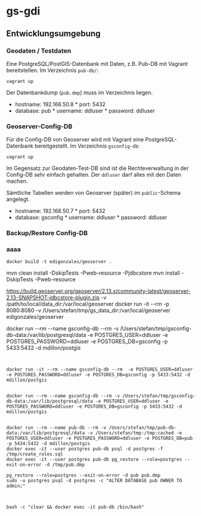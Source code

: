 # gs-gdi

## Entwicklungsumgebung

### Geodaten / Testdaten
Eine PostgreSQL/PostGIS-Datenbank mit Daten, z.B. Pub-DB mit Vagrant bereitstellen. Im Verzeichnis `pub-db/`:

```
vagrant up
```

Der Datenbankdump (`pub.dmp`) muss im Verzeichnis liegen.

* hostname: 192.168.50.8
* port: 5432
* database: pub
* username: ddluser
* password: ddluser

### Geoserver-Config-DB
Für die Config-DB von Geoserver wird mit Vagrant eine PostgreSQL-Datenbank bereitgestellt. Im Verzeichnis `gsconfig-db`:

```
vagrant up
```

Im Gegensatz zur Geodaten-Test-DB sind ist die Rechteverwaltung in der Config-DB sehr einfach gehalten. Der `ddluser` darf alles mit den Daten machen.

Sämtliche Tabellen werden von Geoserver (später) im `public`-Schema angelegt.

* hostname: 192.168.50.7
* port: 5432
* database: gsconfig
* username: ddluser
* password: ddluser

### Backup/Restore Config-DB

### aaaa

```
docker build -t edigonzales/geoserver .
```
mvn clean install -DskipTests -Pweb-resource -Pjdbcstore
mvn install -DskipTests -Pweb-resource


https://build.geoserver.org/geoserver/2.13.x/community-latest/geoserver-2.13-SNAPSHOT-jdbcstore-plugin.zip
-v /path/to/local/data_dir:/var/local/geoserver
docker run -it --rm -p 8080:8080 -v /Users/stefan/tmp/gs_data_dir:/var/local/geoserver edigonzales/geoserver

docker run --rm --name gsconfig-db --rm -v /Users/stefan/tmp/gsconfig-db-data:/var/lib/postgresql/data -e POSTGRES_USER=ddluser -e POSTGRES_PASSWORD=ddluser -e POSTGRES_DB=gsconfig -p 5433:5432 -d mdillon/postgis
```


docker run -it --rm --name gsconfig-db --rm  -e POSTGRES_USER=ddluser -e POSTGRES_PASSWORD=ddluser -e POSTGRES_DB=gsconfig -p 5433:5432 -d mdillon/postgis


docker run --rm --name gsconfig-db --rm -v /Users/stefan/tmp/gsconfig-db-data:/var/lib/postgresql/data -e POSTGRES_USER=ddluser -e POSTGRES_PASSWORD=ddluser -e POSTGRES_DB=gsconfig -p 5433:5432 -d mdillon/postgis


docker run --rm --name pub-db --rm -v /Users/stefan/tmp/pub-db-data:/var/lib/postgresql/data -v /Users/stefan/tmp:/tmp:cached -e POSTGRES_USER=ddluser -e POSTGRES_PASSWORD=ddluser -e POSTGRES_DB=pub -p 5434:5432 -d mdillon/postgis
docker exec -it --user postgres pub-db psql -d postgres -f /tmp/create_roles.sql
docker exec -it --user postgres pub-db pg_restore --role=postgres --exit-on-error -d /tmp/pub.dmp 

pg_restore --role=postgres --exit-on-error -d pub pub.dmp 
sudo -u postgres psql -d postgres -c "ALTER DATABASE pub OWNER TO admin;"



bash -c "clear && docker exec -it pub-db /bin/bash"
